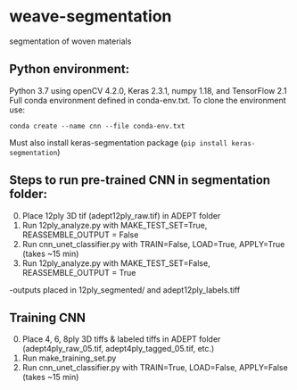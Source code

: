 # weave-segmentation
segmentation of woven materials

## Python environment:
Python 3.7 using openCV 4.2.0, Keras 2.3.1, numpy 1.18, and TensorFlow 2.1
Full conda environment defined in conda-env.txt. To clone the environment use: 
```
conda create --name cnn --file conda-env.txt
```
Must also install keras-segmentation package (`pip install keras-segmentation`)

## Steps to run pre-trained CNN in segmentation folder:
0) Place 12ply 3D tif (adept12ply_raw.tif) in ADEPT folder 
1) Run 12ply_analyze.py with MAKE_TEST_SET=True, REASSEMBLE_OUTPUT = False
2) Run cnn_unet_classifier.py with TRAIN=False, LOAD=True, APPLY=True (takes ~15 min)
3) Run 12ply_analyze.py with MAKE_TEST_SET=False, REASSEMBLE_OUTPUT = True

-outputs placed in 12ply_segmented/ and adept12ply_labels.tiff

## Training CNN
0) Place 4, 6, 8ply 3D tiffs & labeled tiffs in ADEPT folder (adept4ply_raw_05.tif, adept4ply_tagged_05.tif, etc.)
1) Run make_training_set.py
2) Run cnn_unet_classifier.py with TRAIN=True, LOAD=False, APPLY=False (takes ~15 min)
